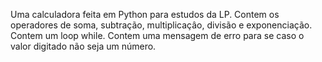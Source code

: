 Uma calculadora feita em Python para estudos da LP.
Contem os operadores de soma, subtração, multiplicaçâo, divisão e exponenciação.
Contem um loop while.
Contem uma mensagem de erro para se caso o valor digitado não seja um número.